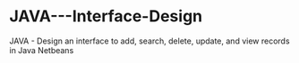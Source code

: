 # JAVA---Interface-Design
JAVA - Design  an interface to add, search, delete, update, and view records in Java Netbeans
